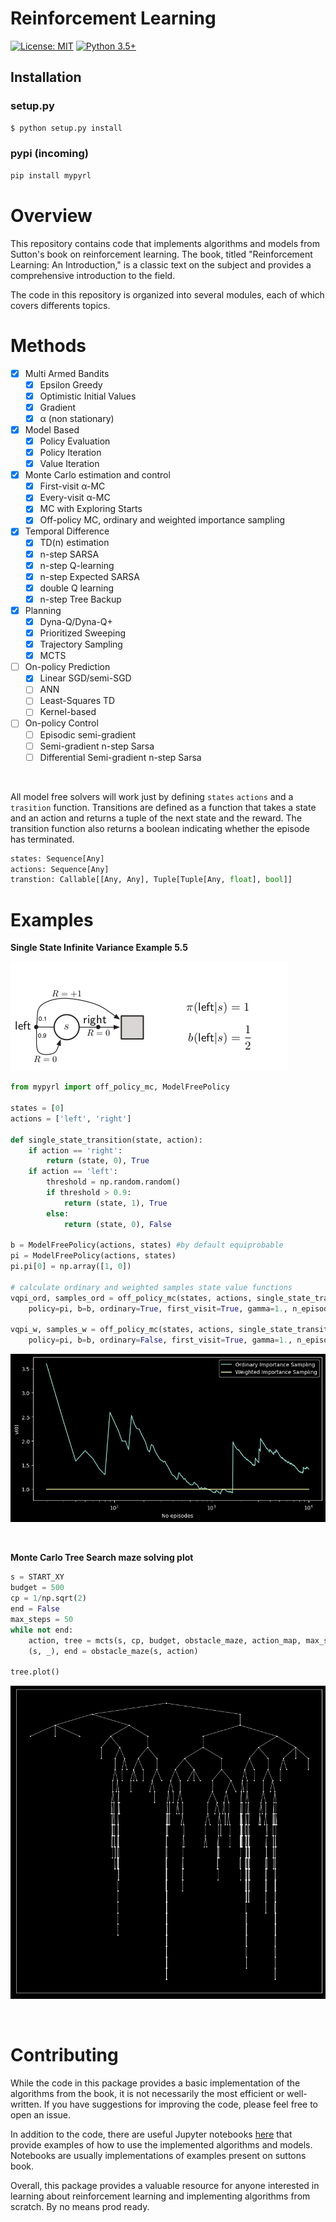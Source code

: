 # Reinforcement Learning

[![License: MIT](https://img.shields.io/badge/License-MIT-yellow.svg)](https://github.com/YannDubs/disentangling-vae/blob/master/LICENSE) 
[![Python 3.5+](https://img.shields.io/badge/python-3.5+-blue.svg)](https://www.python.org/downloads/release/python-360/)

## Installation 

### setup.py
```sh
$ python setup.py install
```

### pypi (incoming)

```sh
pip install mypyrl 
```


# Overview

This repository contains code that implements algorithms and models from Sutton's book on reinforcement learning. The book, titled "Reinforcement Learning: An Introduction," is a classic text on the subject and provides a comprehensive introduction to the field.

The code in this repository is organized into several modules, each of which covers differents topics.


# Methods

- [x] Multi Armed Bandits
  - [x] Epsilon Greedy
  - [x] Optimistic Initial Values
  - [x] Gradient 
  - [x] α (non stationary)
- [x] Model Based
  - [x] Policy Evaluation
  - [x] Policy Iteration
  - [x] Value Iteration
- [x] Monte Carlo estimation and control
  - [x] First-visit α-MC
  - [x] Every-visit α-MC  
  - [x] MC with Exploring Starts
  - [x] Off-policy MC, ordinary and weighted importance sampling   
- [x] Temporal Difference
  - [x] TD(n) estimation 
  - [x] n-step SARSA 
  - [x] n-step Q-learning
  - [x] n-step Expected SARSA
  - [x] double Q learning
  - [x] n-step Tree Backup 
- [x] Planning
  - [x] Dyna-Q/Dyna-Q+
  - [x] Prioritized Sweeping
  - [x] Trajectory Sampling
  - [x] MCTS
- [ ] On-policy Prediction 
  - [x] Linear SGD/semi-SGD
  - [ ] ANN
  - [ ] Least-Squares TD
  - [ ] Kernel-based
- [ ] On-policy Control 
  - [ ] Episodic semi-gradient
  - [ ] Semi-gradient n-step Sarsa
  - [ ] Differential Semi-gradient n-step Sarsa

<br>

All model free solvers will work just by defining `states` `actions` and a `trasition` function. Transitions are defined as a function that takes a state and an action and returns a tuple of the next state and the reward. The transition function also returns a boolean indicating whether the episode has terminated.

```python
states: Sequence[Any]
actions: Sequence[Any]
transtion: Callable[[Any, Any], Tuple[Tuple[Any, float], bool]]
```

# Examples 

**Single State Infinite Variance Example 5.5**

![](https://github.com/ivanbelenky/RL/blob/master/assets/images/single_state.png)


```python
from mypyrl import off_policy_mc, ModelFreePolicy

states = [0]
actions = ['left', 'right']

def single_state_transition(state, action):
    if action == 'right':
        return (state, 0), True
    if action == 'left':
        threshold = np.random.random()
        if threshold > 0.9:
            return (state, 1), True
        else:
            return (state, 0), False

b = ModelFreePolicy(actions, states) #by default equiprobable
pi = ModelFreePolicy(actions, states)
pi.pi[0] = np.array([1, 0])

# calculate ordinary and weighted samples state value functions
vqpi_ord, samples_ord = off_policy_mc(states, actions, single_state_transition,
    policy=pi, b=b, ordinary=True, first_visit=True, gamma=1., n_episodes=1E4)

vqpi_w, samples_w = off_policy_mc(states, actions, single_state_transition, 
    policy=pi, b=b, ordinary=False, first_visit=True, gamma=1., n_episodes=1E4)
```

![](https://github.com/ivanbelenky/RL/blob/master/assets/images/ordinary_vs_weighted.png)

<br>

**Monte Carlo Tree Search maze solving plot**

```python
s = START_XY
budget = 500
cp = 1/np.sqrt(2)
end = False
max_steps = 50
while not end:
    action, tree = mcts(s, cp, budget, obstacle_maze, action_map, max_steps, eps=1)
    (s, _), end = obstacle_maze(s, action)

tree.plot()
```

![](https://github.com/ivanbelenky/RL/blob/master/assets/images/uct.png)

<br>

# Contributing

While the code in this package provides a basic implementation of the algorithms from the book, it is not necessarily the most efficient or well-written. If you have suggestions for improving the code, please feel free to open an issue.

In addition to the code, there are useful Jupyter notebooks [here](https://www.google.com) that provide examples of how to use the implemented algorithms and models. Notebooks are usually implementations of examples present on suttons book.

Overall, this package provides a valuable resource for anyone interested in learning about reinforcement learning and implementing algorithms from scratch. By no means prod ready.
